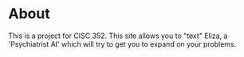 # About
This is a project for CISC 352.
This site allows you to "text" Eliza, a 'Psychiatrist AI' which will try to get you to expand on your problems.
